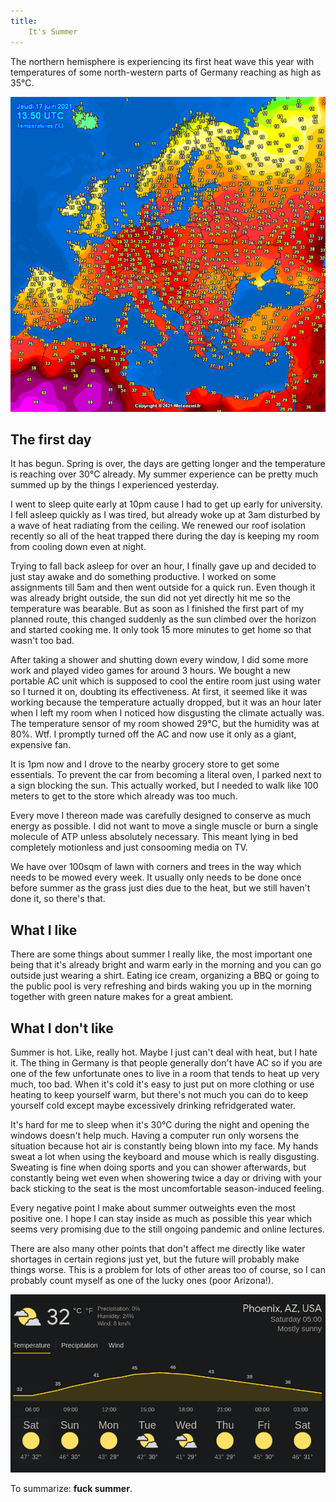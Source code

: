 ```yaml
---
title:
    It's Summer
---
```


The northern hemisphere is experiencing its first heat wave this year with
temperatures of some north-western parts of Germany reaching as high as 35°C.

![](../res/temperature_europe.png "Temperature in Europe")

## The first day

It has begun. Spring is over, the days are getting longer and the temperature
is reaching over 30°C already. My summer experience can be pretty much summed up
by the things I experienced yesterday.

I went to sleep quite early at 10pm cause I had to get up early for university.
I fell asleep quickly as I was tired, but already woke up at 3am disturbed by a
wave of heat radiating from the ceiling. We renewed our roof isolation recently so all of the
heat trapped there during the day is keeping my room from cooling down even at night.

Trying to fall back asleep for over an hour, I finally gave up and decided to just
stay awake and do something productive. I worked on some assignments till 5am and
then went outside for a quick run. Even though it was already bright outside, the
sun did not yet directly hit me so the temperature was bearable. But as soon as
I finished the first part of my planned route, this changed suddenly as the sun
climbed over the horizon and started cooking me. It only took 15 more minutes to
get home so that wasn't too bad.

After taking a shower and shutting down every window, I did some more work and
played video games for around 3 hours. We bought a new portable AC unit which is
supposed to cool the entire room just using water so I turned it on, doubting its
effectiveness. At first, it seemed like it was working because the temperature
actually dropped, but it was an hour later when I left my room when I noticed
how disgusting the climate actually was. The temperature sensor of my room showed
29°C, but the humidity was at 80%. Wtf. I promptly turned off the AC and now use
it only as a giant, expensive fan.

It is 1pm now and I drove to the nearby grocery store to get some essentials. To
prevent the car from becoming a literal oven, I parked next to a sign blocking the
sun. This actually worked, but I needed to walk like 100 meters to get to the store
which already was too much.

Every move I thereon made was carefully designed to conserve as much energy as
possible. I did not want to move a single muscle or burn a single molecule of ATP
unless absolutely necessary. This meant lying in bed completely motionless and just
consooming media on TV.

We have over 100sqm of lawn with corners and trees in the way which needs to be
mowed every week. It usually only needs to be done once before summer as the
grass just dies due to the heat, but we still haven't done it, so there's that.

## What I like

There are some things about summer I really like, the most important one being
that it's already bright and warm early in the morning and you can go outside
just wearing a shirt. Eating ice cream, organizing a BBQ or going to the public
pool is very refreshing and birds waking you up in the morning together with green
nature makes for a great ambient.

## What I don't like

Summer is hot. Like, really hot. Maybe I just can't deal with heat, but I hate it.
The thing in Germany is that people generally don't have AC so if you are one of
the few unfortunate ones to live in a room that tends to heat up very much, too bad.
When it's cold it's easy to just put on more clothing or use heating to keep yourself
warm, but there's not much you can do to keep yourself cold except maybe excessively
drinking refridgerated water.

It's hard for me to sleep when it's 30°C during the night and opening the windows
doesn't help much. Having a computer run only worsens the situation because hot
air is constantly being blown into my face. My hands sweat a lot when using the
keyboard and mouse which is really disgusting. Sweating is fine when doing sports
and you can shower afterwards, but constantly being wet even when showering twice
a day or driving with your back sticking to the seat is the most uncomfortable
season-induced feeling.

Every negative point I make about summer outweights even the most positive one.
I hope I can stay inside as much as possible this year which seems very promising
due to the still ongoing pandemic and online lectures.

There are also many other points that don't affect me directly like water shortages
in certain regions just yet, but the future will probably make things worse. This
is a problem for lots of other areas too of course, so I can probably count myself
as one of the lucky ones (poor Arizona!).

![](../res/temperature_arizona.png "Temperature in Arizona")

To summarize: **fuck summer**.
